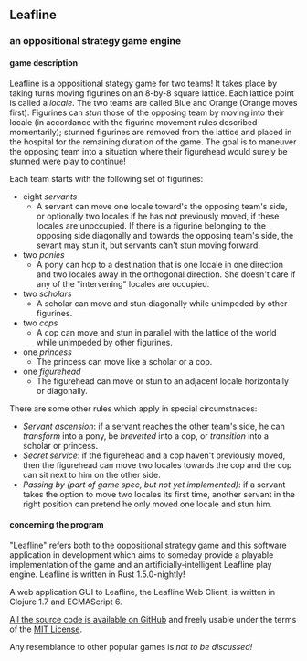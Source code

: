 ## Leafline

### an oppositional strategy game engine

#### game description

Leafline is a oppositional stategy game for two teams! It takes place by taking turns moving figurines on an 8-by-8 square lattice. Each lattice point is called a *locale*. The two teams are called Blue and Orange (Orange moves first). Figurines can *stun* those of the opposing team by moving into their locale (in accordance with the figurine movement rules described momentarily); stunned figurines are removed from the lattice and placed in the hospital for the remaining duration of the game. The goal is to maneuver the opposing team into a situation where their figurehead would surely be stunned were play to continue!

Each team starts with the following set of figurines:

* eight _servants_
  * A servant can move one locale toward's the opposing team's side, or optionally two locales if he has not previously moved, if these locales are unoccupied. If there is a figurine belonging to the opposing side diagonally and towards the opposing team's side, the sevant may stun it, but servants can't stun moving forward.
* two _ponies_
  * A pony can hop to a destination that is one locale in one direction and two locales away in the orthogonal direction. She doesn't care if any of the "intervening" locales are occupied.
* two _scholars_
  * A scholar can move and stun diagonally while unimpeded by other figurines.
* two _cops_
  * A cop can move and stun in parallel with the lattice of the world while unimpeded by other figurines.
* one _princess_
  * The princess can move like a scholar or a cop.
* one _figurehead_
  * The figurehead can move or stun to an adjacent locale horizontally or diagonally.

There are some other rules which apply in special circumstnaces:

* _Servant ascension_: if a servant reaches the other team's side, he can _transform_ into a pony, be _brevetted_ into a cop, or _transition_ into a scholar or princess.
* _Secret service_: if the figurehead and a cop haven't previously moved, then the figurehead can move two locales towards the cop and the cop can sit next to him on the other side.
* _Passing by_ *(part of game spec, but not yet implemented)*: if a servant takes the option to move two locales its first time, another servant in the right position can pretend he only moved one locale and stun him.


#### concerning the program

"Leafline" refers both to the oppositional strategy game and this software application in development which aims to someday provide a playable implementation of the game and an artificially-intelligent Leafline play engine. Leafline is written in Rust 1.5.0-nightly!

A web application GUI to Leafline, the Leafline Web Client, is written in Clojure 1.7 and ECMAScript 6.

[All the source code is available on GitHub](https://github.com/zackmdavis/Leafline) and freely usable under the terms of the [MIT License](https://opensource.org/licenses/MIT).

Any resemblance to other popular games is _not to be discussed!_
